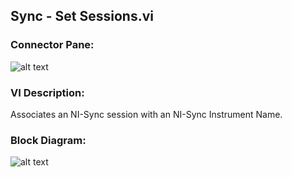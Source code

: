 ## **Sync - Set Sessions.vi**
### Connector Pane:
![alt text](/Instrument%20Control/Sync/Pin%20Map/Sync%20-%20Set%20Sessions.vic.png "Sync - Set Sessions.vi connector pane")

### VI Description:
Associates an NI-Sync session with an NI-Sync Instrument Name.

### Block Diagram:
![alt text](/Instrument%20Control/Sync/Pin%20Map/Sync%20-%20Set%20Sessions.vid.png "Sync - Set Sessions.vi block diagram")
